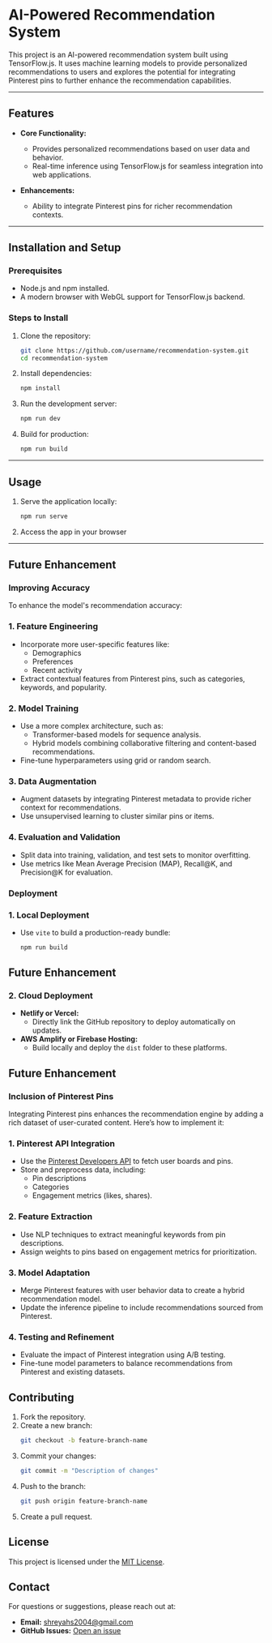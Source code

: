 # AI-Powered Recommendation System

This project is an AI-powered recommendation system built using TensorFlow.js. It uses machine learning models to provide personalized recommendations to users and explores the potential for integrating Pinterest pins to further enhance the recommendation capabilities.

---

## **Features**
- **Core Functionality:**
  - Provides personalized recommendations based on user data and behavior.
  - Real-time inference using TensorFlow.js for seamless integration into web applications.

- **Enhancements:**
  - Ability to integrate Pinterest pins for richer recommendation contexts.

---

## **Installation and Setup**

### **Prerequisites**
- Node.js and npm installed.
- A modern browser with WebGL support for TensorFlow.js backend.

### **Steps to Install**
1. Clone the repository:
   ```bash
   git clone https://github.com/username/recommendation-system.git
   cd recommendation-system
   ```

2. Install dependencies:
   ```bash
   npm install
   ```

3. Run the development server:
   ```bash
   npm run dev
   ```

4. Build for production:
   ```bash
   npm run build
   ```

---

## **Usage**
1. Serve the application locally:
   ```bash
   npm run serve
   ```
2. Access the app in your browser

---
## **Future Enhancement**
### **Improving Accuracy**
To enhance the model's recommendation accuracy:

### **1. Feature Engineering**
- Incorporate more user-specific features like:
  - Demographics
  - Preferences
  - Recent activity
- Extract contextual features from Pinterest pins, such as categories, keywords, and popularity.

### **2. Model Training**
- Use a more complex architecture, such as:
  - Transformer-based models for sequence analysis.
  - Hybrid models combining collaborative filtering and content-based recommendations.
- Fine-tune hyperparameters using grid or random search.

### **3. Data Augmentation**
- Augment datasets by integrating Pinterest metadata to provide richer context for recommendations.
- Use unsupervised learning to cluster similar pins or items.

### **4. Evaluation and Validation**
- Split data into training, validation, and test sets to monitor overfitting.
- Use metrics like Mean Average Precision (MAP), Recall@K, and Precision@K for evaluation.



### **Deployment**

### **1. Local Deployment**
- Use `vite` to build a production-ready bundle:
  ```bash
  npm run build
  ```
## **Future Enhancement**
### **2. Cloud Deployment**
- **Netlify or Vercel:**
  - Directly link the GitHub repository to deploy automatically on updates.
- **AWS Amplify or Firebase Hosting:**
  - Build locally and deploy the `dist` folder to these platforms.


## **Future Enhancement**
### **Inclusion of Pinterest Pins**
Integrating Pinterest pins enhances the recommendation engine by adding a rich dataset of user-curated content. Here’s how to implement it:

### **1. Pinterest API Integration**
- Use the [Pinterest Developers API](https://developers.pinterest.com/docs/getting-started/) to fetch user boards and pins.
- Store and preprocess data, including:
  - Pin descriptions
  - Categories
  - Engagement metrics (likes, shares).

### **2. Feature Extraction**
- Use NLP techniques to extract meaningful keywords from pin descriptions.
- Assign weights to pins based on engagement metrics for prioritization.

### **3. Model Adaptation**
- Merge Pinterest features with user behavior data to create a hybrid recommendation model.
- Update the inference pipeline to include recommendations sourced from Pinterest.

### **4. Testing and Refinement**
- Evaluate the impact of Pinterest integration using A/B testing.
- Fine-tune model parameters to balance recommendations from Pinterest and existing datasets.


## **Contributing**
1. Fork the repository.
2. Create a new branch:
   ```bash
   git checkout -b feature-branch-name
   ```
3. Commit your changes:
   ```bash
   git commit -m "Description of changes"
   ```
4. Push to the branch:
   ```bash
   git push origin feature-branch-name
   ```
5. Create a pull request.


## **License**
This project is licensed under the [MIT License](LICENSE).


## **Contact**
For questions or suggestions, please reach out at:
- **Email:** shreyahs2004@gmail.com
- **GitHub Issues:** [Open an issue](https://github.com/shrehs/Recom_Metric/issues)
